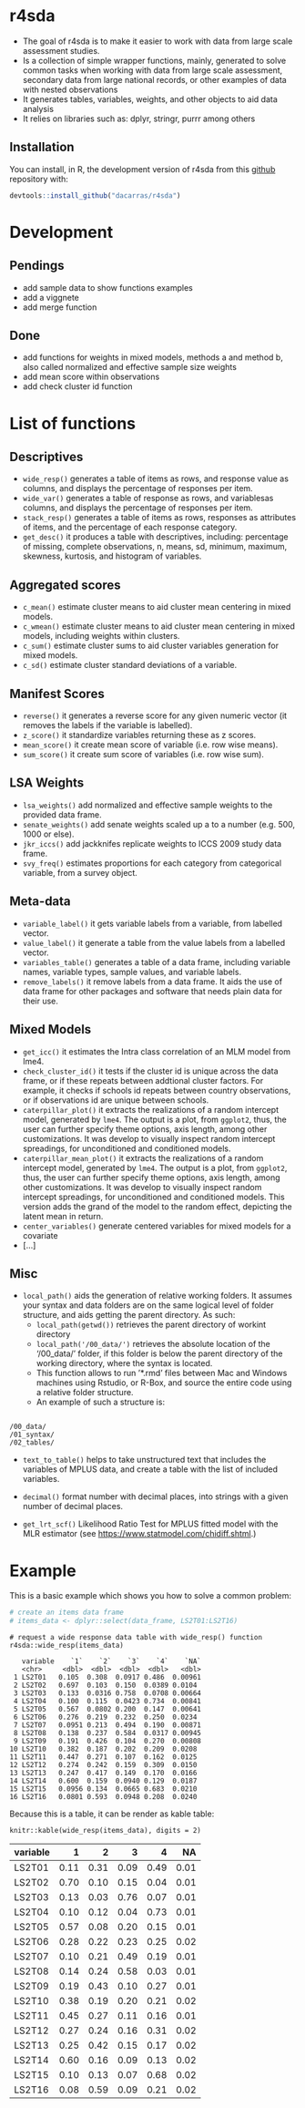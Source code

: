 
# r4sda

- The goal of r4sda is to make it easier to work with data from large
  scale assessment studies.
- Is a collection of simple wrapper functions, mainly, generated to
  solve common tasks when working with data from large scale assessment,
  secondary data from large national records, or other examples of data
  with nested observations
- It generates tables, variables, weights, and other objects to aid data
  analysis
- It relies on libraries such as: dplyr, stringr, purrr among others

## Installation

You can install, in R, the development version of r4sda from this
[github](https://github.com/dacarras/r4sda) repository with:

``` r
devtools::install_github("dacarras/r4sda")
```

# Development

## Pendings

- add sample data to show functions examples
- add a viggnete
- add merge function

## Done

- add functions for weights in mixed models, methods a and method b,
  also called normalized and effective sample size weights
- add mean score within observations
- add check cluster id function

# List of functions

## Descriptives

- `wide_resp()` generates a table of items as rows, and response value
  as columns, and displays the percentage of responses per item.
- `wide_var()` generates a table of response as rows, and variablesas
  columns, and displays the percentage of responses per item.
- `stack_resp()` generates a table of items as rows, responses as
  attributes of items, and the percentage of each response category.
- `get_desc()` it produces a table with descriptives, including:
  percentage of missing, complete observations, n, means, sd, minimum,
  maximum, skewness, kurtosis, and histogram of variables.

## Aggregated scores

- `c_mean()` estimate cluster means to aid cluster mean centering in
  mixed models.
- `c_wmean()` estimate cluster means to aid cluster mean centering in
  mixed models, including weights within clusters.
- `c_sum()` estimate cluster sums to aid cluster variables generation
  for mixed models.
- `c_sd()` estimate cluster standard deviations of a variable.

## Manifest Scores

- `reverse()` it generates a reverse score for any given numeric vector
  (it removes the labels if the variable is labelled).
- `z_score()` it standardize variables returning these as z scores.
- `mean_score()` it create mean score of variable (i.e. row wise means).
- `sum_score()` it create sum score of variables (i.e. row wise sum).

## LSA Weights

- `lsa_weights()` add normalized and effective sample weights to the
  provided data frame.
- `senate_weights()` add senate weights scaled up a to a number
  (e.g. 500, 1000 or else).
- `jkr_iccs()` add jackknifes replicate weights to ICCS 2009 study data
  frame.
- `svy_freq()` estimates proportions for each category from categorical
  variable, from a survey object.

## Meta-data

- `variable_label()` it gets variable labels from a variable, from
  labelled vector.
- `value_label()` it generate a table from the value labels from a
  labelled vector.
- `variables_table()` generates a table of a data frame, including
  variable names, variable types, sample values, and variable labels.
- `remove_labels()` it remove labels from a data frame. It aids the use
  of data frame for other packages and software that needs plain data
  for their use.

## Mixed Models

- `get_icc()` it estimates the Intra class correlation of an MLM model
  from lme4.
- `check_cluster_id()` it tests if the cluster id is unique across the
  data frame, or if these repeats between addtional cluster factors. For
  example, it checks if schools id repeats between country observations,
  or if observations id are unique between schools.
- `caterpillar_plot()` it extracts the realizations of a random
  intercept model, generated by `lme4`. The output is a plot, from
  `ggplot2`, thus, the user can further specify theme options, axis
  length, among other customizations. It was develop to visually inspect
  random intercept spreadings, for unconditioned and conditioned models.
- `caterpillar_mean_plot()` it extracts the realizations of a random
  intercept model, generated by `lme4`. The output is a plot, from
  `ggplot2`, thus, the user can further specify theme options, axis
  length, among other customizations. It was develop to visually inspect
  random intercept spreadings, for unconditioned and conditioned models.
  This version adds the grand of the model to the random effect,
  depicting the latent mean in return.
- `center_variables()` generate centered variables for mixed models for
  a covariate
- \[…\]

## Misc

- `local_path()` aids the generation of relative working folders. It
  assumes your syntax and data folders are on the same logical level of
  folder structure, and aids getting the parent directory. As such:
  - `local_path(getwd())` retrieves the parent directory of workint
    directory
  - `local_path('/00_data/')` retrieves the absolute location of the
    ‘/00_data/’ folder, if this folder is below the parent directory of
    the working directory, where the syntax is located.
  - This function allows to run ’\*.rmd’ files between Mac and Windows
    machines using Rstudio, or R-Box, and source the entire code using a
    relative folder structure.
  - An example of such a structure is:

``` text

/00_data/
/01_syntax/
/02_tables/
```

- `text_to_table()` helps to take unstructured text that includes the
  variables of MPLUS data, and create a table with the list of included
  variables.

- `decimal()` format number with decimal places, into strings with a
  given number of decimal places.

- `get_lrt_scf()` Likelihood Ratio Test for MPLUS fitted model with the
  MLR estimator (see <https://www.statmodel.com/chidiff.shtml>.)

# Example

This is a basic example which shows you how to solve a common problem:

``` r
# create an items data frame
# items_data <- dplyr::select(data_frame, LS2T01:LS2T16)
```

``` text
# request a wide response data table with wide_resp() function
r4sda::wide_resp(items_data)

   variable    `1`    `2`    `3`    `4`    `NA`
   <chr>     <dbl>  <dbl>  <dbl>  <dbl>   <dbl>
 1 LS2T01   0.105  0.308  0.0917 0.486  0.00961
 2 LS2T02   0.697  0.103  0.150  0.0389 0.0104 
 3 LS2T03   0.133  0.0316 0.758  0.0708 0.00664
 4 LS2T04   0.100  0.115  0.0423 0.734  0.00841
 5 LS2T05   0.567  0.0802 0.200  0.147  0.00641
 6 LS2T06   0.276  0.219  0.232  0.250  0.0234 
 7 LS2T07   0.0951 0.213  0.494  0.190  0.00871
 8 LS2T08   0.138  0.237  0.584  0.0317 0.00945
 9 LS2T09   0.191  0.426  0.104  0.270  0.00808
10 LS2T10   0.382  0.187  0.202  0.209  0.0208 
11 LS2T11   0.447  0.271  0.107  0.162  0.0125 
12 LS2T12   0.274  0.242  0.159  0.309  0.0150 
13 LS2T13   0.247  0.417  0.149  0.170  0.0166 
14 LS2T14   0.600  0.159  0.0940 0.129  0.0187 
15 LS2T15   0.0956 0.134  0.0665 0.683  0.0210 
16 LS2T16   0.0801 0.593  0.0948 0.208  0.0240 
```

Because this is a table, it can be render as kable table:

``` text
knitr::kable(wide_resp(items_data), digits = 2)
```

| variable |    1 |    2 |    3 |    4 |   NA |
|:---------|-----:|-----:|-----:|-----:|-----:|
| LS2T01   | 0.11 | 0.31 | 0.09 | 0.49 | 0.01 |
| LS2T02   | 0.70 | 0.10 | 0.15 | 0.04 | 0.01 |
| LS2T03   | 0.13 | 0.03 | 0.76 | 0.07 | 0.01 |
| LS2T04   | 0.10 | 0.12 | 0.04 | 0.73 | 0.01 |
| LS2T05   | 0.57 | 0.08 | 0.20 | 0.15 | 0.01 |
| LS2T06   | 0.28 | 0.22 | 0.23 | 0.25 | 0.02 |
| LS2T07   | 0.10 | 0.21 | 0.49 | 0.19 | 0.01 |
| LS2T08   | 0.14 | 0.24 | 0.58 | 0.03 | 0.01 |
| LS2T09   | 0.19 | 0.43 | 0.10 | 0.27 | 0.01 |
| LS2T10   | 0.38 | 0.19 | 0.20 | 0.21 | 0.02 |
| LS2T11   | 0.45 | 0.27 | 0.11 | 0.16 | 0.01 |
| LS2T12   | 0.27 | 0.24 | 0.16 | 0.31 | 0.02 |
| LS2T13   | 0.25 | 0.42 | 0.15 | 0.17 | 0.02 |
| LS2T14   | 0.60 | 0.16 | 0.09 | 0.13 | 0.02 |
| LS2T15   | 0.10 | 0.13 | 0.07 | 0.68 | 0.02 |
| LS2T16   | 0.08 | 0.59 | 0.09 | 0.21 | 0.02 |
